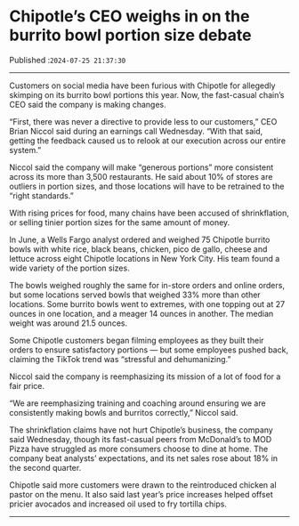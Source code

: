 # Chipotle’s CEO weighs in on the burrito bowl portion size debate

Published :`2024-07-25 21:37:30`

---

Customers on social media have been furious with Chipotle for allegedly skimping on its burrito bowl portions this year. Now, the fast-casual chain’s CEO said the company is making changes.

“First, there was never a directive to provide less to our customers,” CEO Brian Niccol said during an earnings call Wednesday. “With that said, getting the feedback caused us to relook at our execution across our entire system.”

Niccol said the company will make “generous portions” more consistent across its more than 3,500 restaurants. He said about 10% of stores are outliers in portion sizes, and those locations will have to be retrained to the “right standards.”

With rising prices for food, many chains have been accused of shrinkflation, or selling tinier portion sizes for the same amount of money.

In June, a Wells Fargo analyst ordered and weighed 75 Chipotle burrito bowls with white rice, black beans, chicken, pico de gallo, cheese and lettuce across eight Chipotle locations in New York City. His team found a wide variety of the portion sizes.

The bowls weighed roughly the same for in-store orders and online orders, but some locations served bowls that weighed 33% more than other locations. Some burrito bowls went to extremes, with one topping out at 27 ounces in one location, and a meager 14 ounces in another. The median weight was around 21.5 ounces.

Some Chipotle customers began filming employees as they built their orders to ensure satisfactory portions — but some employees pushed back, claiming the TikTok trend was “stressful and dehumanizing.”

Niccol said the company is reemphasizing its mission of a lot of food for a fair price.

“We are reemphasizing training and coaching around ensuring we are consistently making bowls and burritos correctly,” Niccol said.

The shrinkflation claims have not hurt Chipotle’s business, the company said Wednesday, though its fast-casual peers from McDonald’s to MOD Pizza have struggled as more consumers choose to dine at home. The company beat analysts’ expectations, and its net sales rose about 18% in the second quarter.

Chipotle said more customers were drawn to the reintroduced chicken al pastor on the menu. It also said last year’s price increases helped offset pricier avocados and increased oil used to fry tortilla chips.

---

